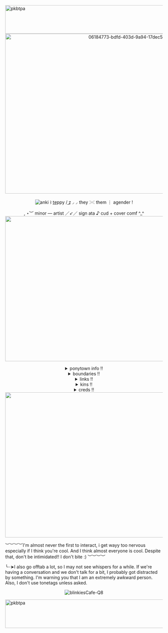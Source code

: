<img width="1044" height="91" alt="pkbtpa" src="https://github.com/user-attachments/assets/1850e560-4a87-4ac0-b936-14fd820b718b" />
<div align="center">
<img width="800" height="510" alt="06184773-bdfd-403d-9a94-17dec5ca15c6" src="https://github.com/user-attachments/assets/7a1655d8-e1f7-4586-a042-8af2f223c26a" />

![anki](https://img.shields.io/badge/welcome_to-happyville!-pink.svg?style=plastic&logo=gleam)
 ꒱ t̲e̲ppy / z͟    ⸝ ⸝    they 𓏵 them   ⋮   agender !

  , ⋆︶        minor    —    artist   ／➶／   sign ata ♪ cud + cover comf ^_^
<img width="3464" height="463" alt="eiuf7p" src="https://github.com/user-attachments/assets/de46e3ac-30cf-4a12-b741-b72aafb6d95a" />
<details>
<summary>ponytown info !!</summary>
please come sit with me in ponytown!! I absolutely love it. I'm rarely sitting with someone, but if I am, feel free to sit with us!

I'm usually sitting below the bakery, in the top left corner of spawn, or in the roblox area on the hills above the docks. I'm also always on safe server #1
</details>

<details>
<summary>boundaries !!</summary>
if you are 18+ please do not make sexual jokes around me! If you are -16, then go ahead idrc, and if you're -11, just..no :( 
I don't care if you're a proshipper just please don't talk about your ships or ANY ships unless I say you can. Same with spawnism.
I can block / unfriend freely and without explanation.
</details>

<details>
<summary>links !!</summary>
https://en.pronouns.page/@teppy

https://ch4nc3e.straw.page

https://ch4nc3.atabook.org/
</details>

<details>
<summary>kins !!</summary>

- ***Teppy***

- **Chance**

- **Elliot**

- **Looey**

- *Soren/Skittles*

- *74j*

- *Shelly*

- *Bassie*

- Mercury

- Hop
</details>

<details>
<summary>creds !!</summary>
All art, including pfp, is by May! on yt :>

All dividers + frames are free2use, found on pinterest!

Blinkie text by me, template free2use from blinkies.cafe (check out the site!!)

To get badges on your repository, use shield.io, go to the static badges section, and go from there!
</details>
<img width="3464" height="463" alt="eiuf7p" src="https://github.com/user-attachments/assets/de46e3ac-30cf-4a12-b741-b72aafb6d95a" /> </div>

︶︶︶︶I'm almost never the first to interact, i get wayy too nervous especially if I think you're cool. And I think almost everyone is cool. Despite that, don't be intimidated!! I don't bite :) ︶︶︶︶

╰┈➤I also go offtab a lot, so I may not see whispers for a while. If we're having a conversation and we don't talk for a bit, I probably got distracted by something. I'm warning you that I am an extremely awkward person. Also, I don't use tonetags unless asked.
<div align="center">

![blinkiesCafe-Q8](https://github.com/user-attachments/assets/d28f6da9-e01f-4447-bb61-efadda035afd)

</div>

<img width="1044" height="91" alt="pkbtpa" src="https://github.com/user-attachments/assets/1850e560-4a87-4ac0-b936-14fd820b718b" />
